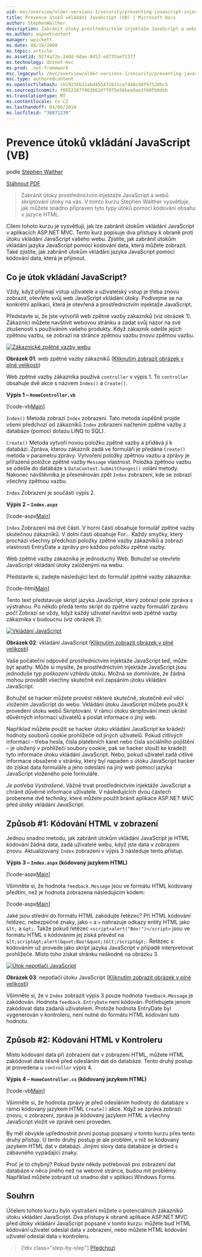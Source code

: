 ```yaml
---
uid: mvc/overview/older-versions-1/security/preventing-javascript-injection-attacks-vb
title: Prevence útoků vkládání JavaScript (VB) | Microsoft Docs
author: StephenWalther
description: Zabránit útoky prostřednictvím injektáže JavaScript a webů skriptování útoky na vás. V tomto kurzu Stephen Walther vysvětluje, jak můžete snadno de...
ms.author: aspnetcontent
manager: wpickett
ms.date: 08/19/2008
ms.topic: article
ms.assetid: 9274a72e-34dd-4dae-8452-ed733ae71377
ms.technology: dotnet-mvc
ms.prod: .net-framework
msc.legacyurl: /mvc/overview/older-versions-1/security/preventing-javascript-injection-attacks-vb
msc.type: authoredcontent
ms.openlocfilehash: cb19236b22abd455472621ce74a8cddf9752d6c5
ms.sourcegitcommit: f8852267f463b62d7f975e56bea9aa3f68fbbdeb
ms.translationtype: MT
ms.contentlocale: cs-CZ
ms.lasthandoff: 04/06/2018
ms.locfileid: "30871230"
---
```

<a name="preventing-javascript-injection-attacks-vb"></a>Prevence útoků vkládání JavaScript (VB)
====================
podle [Stephen Walther](https://github.com/StephenWalther)

[Stáhnout PDF](http://download.microsoft.com/download/8/4/8/84843d8d-1575-426c-bcb5-9d0c42e51416/ASPNET_MVC_Tutorial_06_VB.pdf)

> Zabránit útoky prostřednictvím injektáže JavaScript a webů skriptování útoky na vás. V tomto kurzu Stephen Walther vysvětluje, jak můžete snadno připraven tyto typy útoků pomocí kódování obsahu v jazyce HTML.


Cílem tohoto kurzu je vysvětlují, jak lze zabránit útokům vkládání JavaScript v aplikacích ASP.NET MVC. Tento kurz popisuje dva přístupy k obraně proti útoku vkládání JavaScript vašeho webu. Zjistíte, jak zabránit útokům vkládání jazyka JavaScript pomocí kódování data, která můžete zobrazit. Také zjistíte, jak zabránit útokům vkládání jazyka JavaScript pomocí kódování data, která je přijmout.

## <a name="what-is-a-javascript-injection-attack"></a>Co je útok vkládání JavaScript?

Vždy, když přijímají vstup uživatele a uživatelský vstup je třeba znovu zobrazit, otevřete svůj web JavaScript vkládání útoky. Podívejme se na konkrétní aplikaci, která je otevřená a prostřednictvím injektáže JavaScript.

Představte si, že jste vytvořili web zpětné vazby zákazníků (viz obrázek 1). Zákazníci můžete navštívit webovou stránku a zadat svůj názor na své zkušenosti s používáním vašeho produkty. Když zákazník odešle jejich zpětnou vazbu, se zobrazí na stránce zpětnou vazbu znovu zpětnou vazbu.


[![Zákaznické zpětné vazby webu](preventing-javascript-injection-attacks-vb/_static/image2.png)](preventing-javascript-injection-attacks-vb/_static/image1.png)

**Obrázek 01**: web zpětné vazby zákazníků ([Kliknutím zobrazit obrázek v plné velikosti](preventing-javascript-injection-attacks-vb/_static/image3.png))


Web zpětné vazby zákazníka používá `controller` v výpis 1. To `controller` obsahuje dvě akce s názvem `Index()` a `Create()`.

**Výpis 1 – `HomeController.vb`**

[!code-vb[Main](preventing-javascript-injection-attacks-vb/samples/sample1.vb)]

`Index()` Metoda zobrazí `Index` zobrazení. Tato metoda úspěšně projde všemi předchozí od zákazníků `Index` zobrazení načtením zpětné vazby z databáze (pomocí dotazu LINQ to SQL).

`Create()` Metoda vytvoří novou položku zpětné vazby a přidává ji k databázi. Zpráva, kterou zákazník zadá ve formuláři je předána `Create()` metoda v parametru zprávy. Vytvoření položky zpětnou vazbu a zprávy je přiřazená položce zpětné vazby `Message` vlastnost. Položka zpětnou vazbu se odešle do databáze s `DataContext.SubmitChanges()` volání metody. Nakonec návštěvníka je přesměrován zpět `Index` zobrazení, kde se zobrazí všechny zpětnou vazbu.

`Index` Zobrazení je součástí výpis 2.

**Výpis 2 – `Index.aspx`**

[!code-aspx[Main](preventing-javascript-injection-attacks-vb/samples/sample2.aspx)]

`Index` Zobrazení má dvě části. V horní části obsahuje formulář zpětné vazby skutečnou zákazníků. V dolní části obsahuje For... Každý smyčky, který prochází všechny předchozí položky zpětné vazby zákazníků a zobrazí vlastnosti EntryDate a zprávy pro každou položku zpětné vazby.

Web zpětné vazby zákazníka je jednoduchý Web. Bohužel se otevřete JavaScript vkládání útoky založenými na webu.

Představte si, zadejte následující text do formulář zpětné vazby zákazníka:

[!code-html[Main](preventing-javascript-injection-attacks-vb/samples/sample3.html)]

Tento text představuje skript jazyka JavaScript, který zobrazí pole zpráva s výstrahou. Po někdo předá tento skript do zpětné vazby formuláři zprávu <em>poč!</em> Zobrazí se vždy, když každý uživatel navštíví web zpětné vazby zákazníka v budoucnu (viz obrázek 2).


[![Vkládání JavaScript](preventing-javascript-injection-attacks-vb/_static/image5.png)](preventing-javascript-injection-attacks-vb/_static/image4.png)

**Obrázek 02**: vkládání JavaScript ([Kliknutím zobrazit obrázek v plné velikosti](preventing-javascript-injection-attacks-vb/_static/image6.png))


Vaše počáteční odpověď prostřednictvím injektáže JavaScript teď, může být apathy. Může si myslíte, že prostřednictvím injektáže JavaScript jsou jednoduše typ *poškození vzhledu* útoku. Možná se domníváte, že žádná mohou provádět všechny skutečně evil zapsáním útoku vkládání JavaScript.

Bohužel se hacker můžete provést některé skutečně, skutečně evil věcí vložením JavaScript do webu. Vkládání útoku JavaScript můžete použít k provedení útoku webů Skriptování. V rámci útoku skriptování mezi ukrást důvěrných informací uživatelů a poslat informace o jiný web.

Například můžete použít se hacker útoku vkládání JavaScript ke krádeži hodnoty souborů cookie prohlížeče od jiných uživatelů. Pokud citlivých informací – třeba hesla, čísla platebních karet nebo čísla sociálního pojištění – je uložený v prohlížeči soubory cookie, pak se hacker slouží ke krádeži tyto informace útoku vkládání JavaScript. Nebo, pokud uživatel zadá citlivé informace obsažené v stránky, který byl napaden s útoku JavaScript hacker do získat data formuláře a jeho odeslání na jiný web pomocí jazyka JavaScript vloženého pole formuláře.

*Je potřeba Vystrašené*. Vážně trvat prostřednictvím injektáže JavaScript a chránit důvěrné informace uživatele. V následujících dvou částech probereme dvě techniky, které můžete použít bránit aplikace ASP.NET MVC před útoky vkládání JavaScript.

## <a name="approach-1-html-encode-in-the-view"></a>Způsob #1: Kódování HTML v zobrazení

Jednou snadno metodu, jak zabránit útokům vkládání JavaScript je HTML kódování žádná data, zadá uživatelé webu, když jste data v zobrazení znovu. Aktualizovaný `Index` zobrazení v výpis 3 následuje tento přístup.

**Výpis 3 – `Index.aspx` (kódovaný jazykem HTML)**

[!code-aspx[Main](preventing-javascript-injection-attacks-vb/samples/sample4.aspx)]

Všimněte si, že hodnota `feedback.Message` jsou ve formátu HTML kódovaný předtím, než je hodnota zobrazena následujícím kódem:

[!code-aspx[Main](preventing-javascript-injection-attacks-vb/samples/sample5.aspx)]

Jaké jsou střední do formátu HTML zakódujte řetězec? Při HTML kódování řetězec, nebezpečné znaky, jako `<` a `>` nahrazuje odkazy entity HTML jako `&lt;` a `&gt;`. Takže pokud řetězec `<script>alert("Boo!")</script>` jsou ve formátu HTML s kódováním jej získá převést na `&lt;script&gt;alert(&quot;Boo!&quot;)&lt;/script&gt;`. Řetězec s kódováním už provede jako skript jazyka JavaScript v případě interpretovat prohlížeče. Místo toho získat stránku neškodné na obrázku 3.


[![Útok nepotlačí JavaScript](preventing-javascript-injection-attacks-vb/_static/image8.png)](preventing-javascript-injection-attacks-vb/_static/image7.png)

**Obrázek 03**: nepotlačí útoku JavaScript ([Kliknutím zobrazit obrázek v plné velikosti](preventing-javascript-injection-attacks-vb/_static/image9.png))


Všimněte si, že v `Index` zobrazit výpis 3 pouze hodnota `feedback.Message` je zakódován. Hodnota `feedback.EntryDate` není kódován. Potřebujete jenom zakódovat data zadaná uživatelem. Protože hodnota EntryDate byl vygenerován v kontroleru, není nutné do formátu HTML kódování tuto hodnotu.

## <a name="approach-2-html-encode-in-the-controller"></a>Způsob #2: Kódování HTML v Kontroleru

Místo kódování data při zobrazení dat v zobrazení HTML, můžete HTML zakódovat data těsně před odesláním dat do databáze. Tento druhý postup je provedena u `controller` výpis 4.

**Výpis 4 – `HomeController.cs` (kódovaný jazykem HTML)**

[!code-vb[Main](preventing-javascript-injection-attacks-vb/samples/sample6.vb)]

Všimněte si, že hodnota zprávy je před odesláním hodnoty do databáze v rámci kódovaný jazykem HTML `Create()` akce. Když se zpráva zobrazí znovu, v zobrazení, zpráva je kódovaný jazykem HTML a všechny JavaScript vložit ve zprávě není proveden.

By měl obvykle upřednostnit první postup popsaný v tomto kurzu přes tento druhý přístup. U tento druhý postup je ale problém, v níž se kódovaný jazykem HTML dat v databázi. Jinými slovy data databáze je dirtied s zábavného vypadající znaky.

Proč je to chybný? Pokud byste někdy potřebovali pro zobrazení dat databáze v něco jiného než na webové stránce, budou mít problémy. Například můžete zobrazit už snadno dat v aplikaci Windows Forms.

## <a name="summary"></a>Souhrn

Účelem tohoto kurzu bylo vystrašení můžete o potenciálních zákazníků útoku vkládání JavaScript. Dva přístupy k obraně aplikace ASP.NET MVC před útoky vkládání JavaScript popsané v tomto kurzu: můžete buď HTML kódování uživatel odeslal data v zobrazení, nebo můžete HTML kódování uživatel odeslal data v kontroleru.

> [!div class="step-by-step"]
> [Předchozí](authenticating-users-with-windows-authentication-vb.md)
